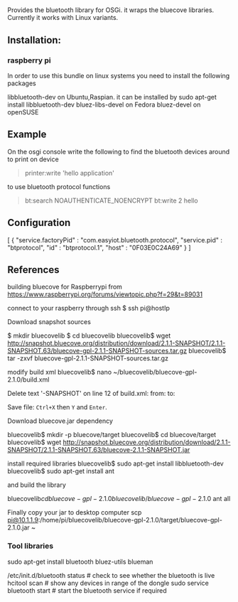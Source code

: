 # 

Provides the bluetooth library for OSGi. it wraps the bluecove libraries. Currently it works with Linux variants. 

## Installation:

### raspberry pi
In order to use this bundle on linux systems you need to install the following packages

libbluetooth-dev on Ubuntu,Raspian. it can be installed by sudo apt-get install libbluetooth-dev 
bluez-libs-devel on Fedora
bluez-devel on openSUSE



## Example

On the osgi console write the following to find the bluetooth devices around
to print on device
>printer:write 'hello application'

to use bluetooth protocol functions
> bt:search NOAUTHENTICATE_NOENCRYPT
> bt:write 2 hello

## Configuration
[
  {
    "service.factoryPid" : "com.easyiot.bluetooth.protocol",
    "service.pid" : "btprotocol",
    "id" : "btprotocol.1",
    "host" : "0F03E0C24A69"
  }
]
		
	
## References
building bluecove for Raspberrypi from https://www.raspberrypi.org/forums/viewtopic.php?f=29&t=89031

connect to your raspberry through ssh
$ ssh pi@hostIp

Download snapshot sources

$ mkdir bluecovelib
$ cd bluecovelib
bluecovelib$ wget http://snapshot.bluecove.org/distribution/download/2.1.1-SNAPSHOT/2.1.1-SNAPSHOT.63/bluecove-gpl-2.1.1-SNAPSHOT-sources.tar.gz
bluecovelib$ tar -zxvf bluecove-gpl-2.1.1-SNAPSHOT-sources.tar.gz

modify build xml
bluecovelib$ nano ~/bluecovelib/bluecove-gpl-2.1.0/build.xml

Delete text '-SNAPSHOT' on line 12 of build.xml:
from: <property name="product_version" value="2.1.0-SNAPSHOT"/>
to:   <property name="product_version" value="2.1.0"/>

Save file: `Ctrl+X` then `Y` and `Enter`.

Download bluecove.jar dependency 

bluecovelib$ mkdir -p bluecove/target
bluecovelib$ cd bluecove/target
bluecovelib$ wget http://snapshot.bluecove.org/distribution/download/2.1.1-SNAPSHOT/2.1.1-SNAPSHOT.63/bluecove-2.1.1-SNAPSHOT.jar

install required libraries
bluecovelib$ sudo apt-get install libbluetooth-dev 
bluecovelib$ sudo apt-get install ant

and build the library

bluecovelib$cd bluecove-gpl-2.1.0
bluecovelib/bluecove-gpl-2.1.0$ ant all

Finally copy your jar to desktop computer
scp  pi@10.1.1.9:/home/pi/bluecovelib/bluecove-gpl-2.1.0/target/bluecove-gpl-2.1.0.jar ~

### Tool libraries

sudo apt-get install bluetooth bluez-utils blueman

/etc/init.d/bluetooth status    # check to see whether the bluetooth is live
hcitool scan                    # show any devices in range of the dongle
sudo service bluetooth start    # start the bluetooth service if required